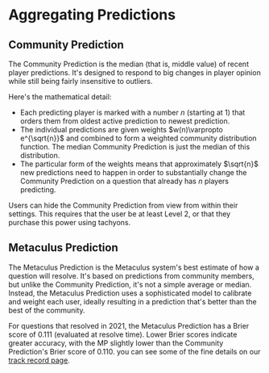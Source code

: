 ---
---

# Aggregating Predictions

## Community Prediction

The Community Prediction is the median (that is, middle value) of recent player predictions. It's designed to respond to big changes in player opinion while still being fairly insensitive to outliers.

Here's the mathematical detail:

* Each predicting player is marked with a number $n$ (starting at 1) that orders them from oldest active prediction to newest prediction.
* The individual predictions are given weights $w(n)\varpropto e^{\sqrt{n}}$ and combined to form a weighted community distribution function. The median Community Prediction is just the median of this distribution.
* The particular form of the weights means that approximately $\sqrt{n}$ new predictions need to happen in order to substantially change the Community Prediction on a question that already has $n$ players predicting.

Users can hide the Community Prediction from view from within their settings. This requires that the user be at least Level 2, or that they purchase this power using tachyons.

## Metaculus Prediction

The Metaculus Prediction is the Metaculus system's best estimate of how a question will resolve. It's based on predictions from community members, but unlike the Community Prediction, it's not a simple average or median. Instead, the Metaculus Prediction uses a sophisticated model to calibrate and weight each user, ideally resulting in a prediction that's better than the best of the community.

For questions that resolved in 2021, the Metaculus Prediction has a Brier score of 0.111 (evaluated at resolve time). Lower Brier scores indicate greater accuracy, with the MP slightly lower than the Community Prediction's Brier score of 0.110. you can see some of the fine details on our [track record page](https://www.metaculus.com/questions/track-record/).